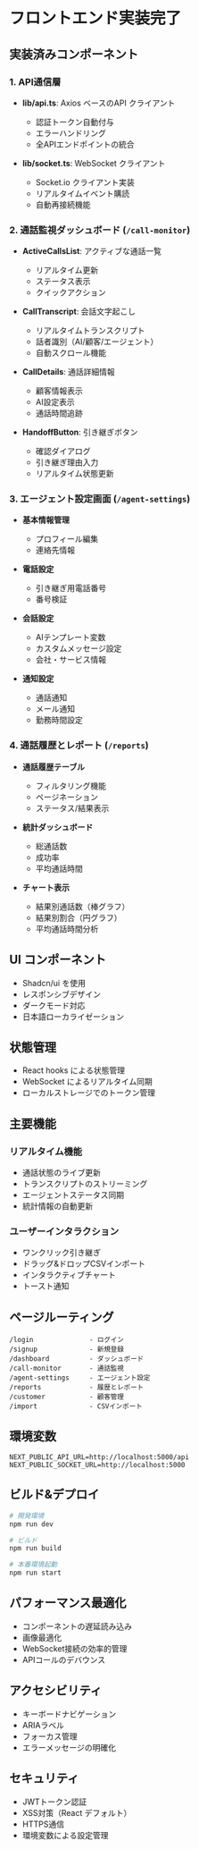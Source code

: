 # フロントエンド実装完了

## 実装済みコンポーネント

### 1. API通信層
- **lib/api.ts**: Axios ベースのAPI クライアント
  - 認証トークン自動付与
  - エラーハンドリング
  - 全APIエンドポイントの統合

- **lib/socket.ts**: WebSocket クライアント
  - Socket.io クライアント実装
  - リアルタイムイベント購読
  - 自動再接続機能

### 2. 通話監視ダッシュボード (`/call-monitor`)
- **ActiveCallsList**: アクティブな通話一覧
  - リアルタイム更新
  - ステータス表示
  - クイックアクション

- **CallTranscript**: 会話文字起こし
  - リアルタイムトランスクリプト
  - 話者識別（AI/顧客/エージェント）
  - 自動スクロール機能

- **CallDetails**: 通話詳細情報
  - 顧客情報表示
  - AI設定表示
  - 通話時間追跡

- **HandoffButton**: 引き継ぎボタン
  - 確認ダイアログ
  - 引き継ぎ理由入力
  - リアルタイム状態更新

### 3. エージェント設定画面 (`/agent-settings`)
- **基本情報管理**
  - プロフィール編集
  - 連絡先情報

- **電話設定**
  - 引き継ぎ用電話番号
  - 番号検証

- **会話設定**
  - AIテンプレート変数
  - カスタムメッセージ設定
  - 会社・サービス情報

- **通知設定**
  - 通話通知
  - メール通知
  - 勤務時間設定

### 4. 通話履歴とレポート (`/reports`)
- **通話履歴テーブル**
  - フィルタリング機能
  - ページネーション
  - ステータス/結果表示

- **統計ダッシュボード**
  - 総通話数
  - 成功率
  - 平均通話時間

- **チャート表示**
  - 結果別通話数（棒グラフ）
  - 結果別割合（円グラフ）
  - 平均通話時間分析

## UI コンポーネント
- Shadcn/ui を使用
- レスポンシブデザイン
- ダークモード対応
- 日本語ローカライゼーション

## 状態管理
- React hooks による状態管理
- WebSocket によるリアルタイム同期
- ローカルストレージでのトークン管理

## 主要機能

### リアルタイム機能
- 通話状態のライブ更新
- トランスクリプトのストリーミング
- エージェントステータス同期
- 統計情報の自動更新

### ユーザーインタラクション
- ワンクリック引き継ぎ
- ドラッグ&ドロップCSVインポート
- インタラクティブチャート
- トースト通知

## ページルーティング
```
/login              - ログイン
/signup             - 新規登録
/dashboard          - ダッシュボード
/call-monitor       - 通話監視
/agent-settings     - エージェント設定
/reports            - 履歴とレポート
/customer           - 顧客管理
/import             - CSVインポート
```

## 環境変数
```env
NEXT_PUBLIC_API_URL=http://localhost:5000/api
NEXT_PUBLIC_SOCKET_URL=http://localhost:5000
```

## ビルド&デプロイ
```bash
# 開発環境
npm run dev

# ビルド
npm run build

# 本番環境起動
npm run start
```

## パフォーマンス最適化
- コンポーネントの遅延読み込み
- 画像最適化
- WebSocket接続の効率的管理
- APIコールのデバウンス

## アクセシビリティ
- キーボードナビゲーション
- ARIAラベル
- フォーカス管理
- エラーメッセージの明確化

## セキュリティ
- JWTトークン認証
- XSS対策（React デフォルト）
- HTTPS通信
- 環境変数による設定管理